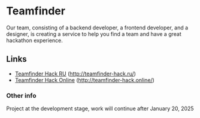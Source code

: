 # Teamfinder

Our team, consisting of a backend developer, a frontend developer, and a designer, is creating a service to help you find a team and have a great hackathon experience.

## Links

- [Teamfinder Hack RU](http://teamfinder-hack.ru/) (http://teamfinder-hack.ru/)
- [Teamfinder Hack Online](http://teamfinder-hack.online/) (http://teamfinder-hack.online/)

### Other info

Project at the development stage, work will continue after January 20, 2025